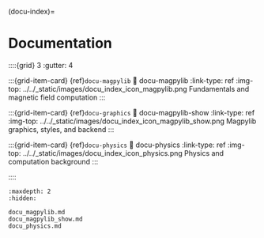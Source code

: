 (docu-index)=

# Documentation

::::{grid} 3
:gutter: 4

:::{grid-item-card} {ref}`docu-magpylib`
:link: docu-magpylib
:link-type: ref
:img-top: ../../_static/images/docu_index_icon_magpylib.png
Fundamentals and magnetic field computation
:::

:::{grid-item-card} {ref}`docu-graphics`
:link: docu-magpylib-show
:link-type: ref
:img-top: ../../_static/images/docu_index_icon_magpylib_show.png
Magpylib graphics, styles, and backend
:::

:::{grid-item-card} {ref}`docu-physics`
:link: docu-physics
:link-type: ref
:img-top: ../../_static/images/docu_index_icon_physics.png
Physics and computation background
:::

::::

```{toctree}
:maxdepth: 2
:hidden:

docu_magpylib.md
docu_magpylib_show.md
docu_physics.md
```